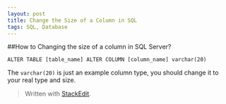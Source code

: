 ```yaml
---
layout: post
title: Change the Size of a Column in SQL
tags: SQL, Database
---
```


##How to Changing the size of a column in SQL Server?

```
ALTER TABLE [table_name] ALTER COLUMN [column_name] varchar(20)
```

The `varchar(20)` is just an example column type, you should change it to your real type and size.


> Written with [StackEdit](https://stackedit.io/).